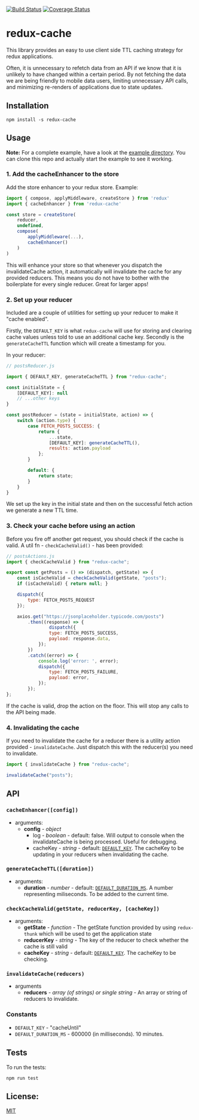 [![Build Status](https://travis-ci.org/JumboInteractiveLimited/redux-cache.svg?branch=master)](https://travis-ci.org/JumboInteractiveLimited/redux-cache) [![Coverage Status](https://coveralls.io/repos/github/JumboInteractiveLimited/redux-cache/badge.svg?branch=master)](https://coveralls.io/github/JumboInteractiveLimited/redux-cache?branch=master)
# redux-cache
This library provides an easy to use client side TTL caching strategy for redux applications.

Often, it is unnecessary to refetch data from an API if we know that it is unlikely to have changed within a certain period. By not fetching the data we are being friendly to mobile data users, limiting unnecessary API calls, and minimizing re-renders of applications due to state updates.

## Installation
`npm install -s redux-cache`

## Usage
**Note:** For a complete example, have a look at the [example directory](example). You can clone this repo and actually start the example to see it working.

### 1. Add the cacheEnhancer to the store
Add the store enhancer to your redux store. Example:

```javascript
import { compose, applyMiddleware, createStore } from 'redux'
import { cacheEnhancer } from 'redux-cache'

const store = createStore(
	reducer,
	undefined,
	compose(
		applyMiddleware(...),
		cacheEnhancer()
	)
)
```

This will enhance your store so that whenever you dispatch the invalidateCache action, it automatically will invalidate the cache for any provided reducers. This means you do not have to bother with the boilerplate for every single reducer. Great for larger apps!

### 2. Set up your reducer
Included are a couple of utilities for setting up your reducer to make it "cache enabled".

Firstly, the `DEFAULT_KEY` is what `redux-cache` will use for storing and clearing cache values unless told to use an additional cache key. Secondly is the `generateCacheTTL` function which will create a timestamp for you.

In your reducer:
```javascript
// postsReducer.js

import { DEFAULT_KEY, generateCacheTTL } from "redux-cache";

const initialState = {
	[DEFAULT_KEY]: null
	// ...other keys
}

const postReducer = (state = initialState, action) => {
	switch (action.type) {
		case FETCH_POSTS_SUCCESS: {
			return {
				...state,
				[DEFAULT_KEY]: generateCacheTTL(),
				results: action.payload
			};
		}

		default: {
			return state;
		}
	}
}
```

We set up the key in the initial state and then on the successful fetch action we generate a new TTL time.

### 3. Check your cache before using an action
Before you fire off another get request, you should check if the cache is valid. A util fn - `checkCacheValid()` - has been provided:

```javascript
// postsActions.js
import { checkCacheValid } from "redux-cache";

export const getPosts = () => (dispatch, getState) => {
	const isCacheValid = checkCacheValid(getState, "posts");
	if (isCacheValid) { return null; }

	dispatch({
		type: FETCH_POSTS_REQUEST
	});

	axios.get("https://jsonplaceholder.typicode.com/posts")
		.then((response) => {
				dispatch({
				type: FETCH_POSTS_SUCCESS,
				payload: response.data,
			});
		})
		.catch((error) => {
			console.log('error: ', error);
			dispatch({
				type: FETCH_POSTS_FAILURE,
				payload: error,
			});
		});
};
```

If the cache is valid, drop the action on the floor. This will stop any calls to the API being made.

### 4. Invalidating the cache
If you need to invalidate the cache for a reducer there is a utility action provided - `invalidateCache`. Just dispatch this with the reducer(s) you need to invalidate.

```javascript
import { invalidateCache } from "redux-cache";

invalidateCache("posts");
```

## API
### `cacheEnhancer([config])`
* arguments:
  * **config** - *object*
    * log - *boolean* - default: false. Will output to console when the invalidateCache is being processed. Useful for debugging.
	* cacheKey - *string* - default: [`DEFAULT_KEY`](#constants). The cacheKey to be updating in your reducers when invalidating the cache.

### `generateCacheTTL([duration])`
* arguments: 
  * **duration** - *number* - default: [`DEFAULT_DURATION_MS`](#constants). A number representing miliseconds. To be added to the current time.

### `checkCacheValid(getState, reducerKey, [cacheKey])`
* arguments:
  * **getState** - *function* - The getState function provided by using `redux-thunk` which will be used to get the application state
  * **reducerKey** - *string* - The key of the reducer to check whether the cache is still valid
  * **cacheKey** - *string* - default: [`DEFAULT_KEY`](#constants). The cacheKey to be checking.

### `invalidateCache(reducers)`
* arguments
  * **reducers** - *array (of strings) or single string* - An array or string of reducers to invalidate.

### Constants
* `DEFAULT_KEY` - "cacheUntil"
* `DEFAULT_DURATION_MS` - 600000 (in milliseconds). 10 minutes.

## Tests
To run the tests:

`npm run test`

## License:
[MIT](LICENSE)
